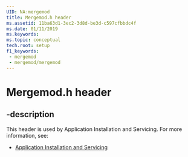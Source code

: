 ```yaml
---
UID: NA:mergemod
title: Mergemod.h header
ms.assetid: 11ba63d1-3ec2-3d8d-be3d-c597cfbbdc4f
ms.date: 01/11/2019
ms.keywords: 
ms.topic: conceptual
tech.root: setup
f1_keywords:
 - mergemod
 - mergemod/mergemod
---
```


# Mergemod.h header


## -description

This header is used by Application Installation and Servicing. For more information, see:

- [Application Installation and Servicing](../_setup/index.md)


